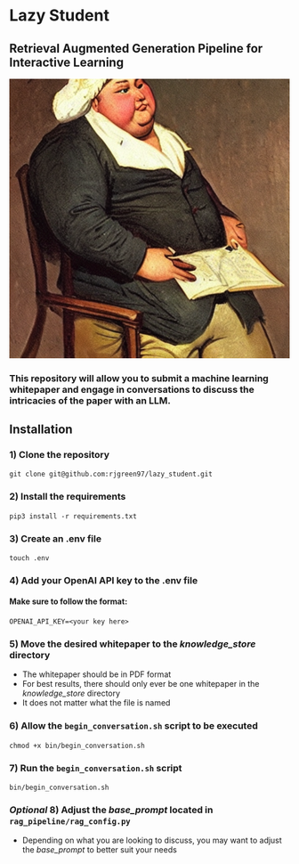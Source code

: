 # Lazy Student
## Retrieval Augmented Generation Pipeline for Interactive Learning
![alt text](assets/lazy_student.png)
### This repository will allow you to submit a machine learning whitepaper and engage in conversations to discuss the intricacies of the paper with an LLM. 

## Installation
### 1) Clone the repository
```
git clone git@github.com:rjgreen97/lazy_student.git
```
### 2) Install the requirements
```
pip3 install -r requirements.txt
```
### 3) Create an .env file
```
touch .env
```
### 4) Add your OpenAI API key to the .env file
#### Make sure to follow the format:
```
OPENAI_API_KEY=<your key here>
```

### 5) Move the desired whitepaper to the *knowledge_store* directory
- The whitepaper should be in PDF format
- For best results, there should only ever be one whitepaper in the *knowledge_store* directory
- It does not matter what the file is named

### 6) Allow the `begin_conversation.sh` script to be executed
```
chmod +x bin/begin_conversation.sh
```

### 7) Run the `begin_conversation.sh` script
```
bin/begin_conversation.sh
```

### *Optional* 8) Adjust the *base_prompt* located in `rag_pipeline/rag_config.py` 
- Depending on what you are looking to discuss, you may want to adjust the *base_prompt* to better suit your needs
